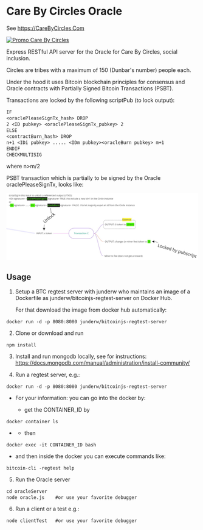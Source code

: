 # Care By Circles Oracle

See https://CareByCircles.Com


[![Promo Care By Circles](READMEImages/CareByCircles.gif)](https://youtu.be/YczwK4v-uJ0)


Express RESTful API server for the Oracle for Care By Circles, social inclusion.

Circles are tribes with a maximum of 150 (Dunbar's number) people each.

Under the hood it uses Bitcoin blockchain principles for consensus and Oracle contracts with Partially Signed Bitcoin Transactions (PSBT).

Transactions are locked by the following scriptPub (to lock output):

```
IF
<oraclePleaseSignTx_hash> DROP
2 <ID pubkey> <oraclePleaseSignTx_pubkey> 2
ELSE
<contractBurn_hash> DROP
n+1 <IDi pubkey> ..... <IDm pubkey><oracleBurn pubkey> m+1
ENDIF
CHECKMULTISIG
```
where n>m/2

PSBT transaction which is partially to be signed by the Oracle oraclePleaseSignTx, looks like:

![Alt text](READMEImages/ToBeSignedPSBT.jpg?raw=true "Transaction")



## Usage ##
1. Setup a BTC regtest server with junderw who maintains an image of a Dockerfile as junderw/bitcoinjs-regtest-server on Docker Hub.

    For that download the image from docker hub automatically:
```
docker run -d -p 8080:8080 junderw/bitcoinjs-regtest-server
```

2. Clone or download and run 
```
npm install
```

3. Install and run mongodb locally, see for instructions: https://docs.mongodb.com/manual/administration/install-community/

4. Run a regtest server, e.g.:

```
docker run -d -p 8080:8080 junderw/bitcoinjs-regtest-server
```

- For your information: you can go into the docker by:

    - get the CONTAINER_ID by

```
docker container ls
```
- 
    - then

```
docker exec -it CONTAINER_ID bash
```

- and then inside the docker you can execute commands like:

```
bitcoin-cli -regtest help
```

5.  Run the Oracle server 

```
cd oracleServer
node oracle.js    #or use your favorite debugger
```

6. Run a client or a test e.g.:

```
node clientTest   #or use your favorite debugger
```